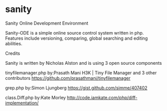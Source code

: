 # sanity
Sanity  Online Development Environment  

Sanity-ODE is a simple online source control system written in php. Features include versioning, comparing, global searching and editing abilities.



Credits

Sanity is written by Nicholas Alston
and is using 3 open source components 

tinyfilemanager.php
by:Prasath Mani H3K | Tiny File Manager and 3 other contributors
https://github.com/prasathmani/tinyfilemanager

grep.php 
by:Simon Ljungberg 
https://gist.github.com/simme/407402

class.Diff.php
by:Kate Morley
http://code.iamkate.com/php/diff-implementation/

